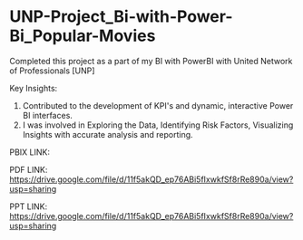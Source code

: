 # UNP-Project_Bi-with-Power-Bi_Popular-Movies

Completed this project as a part of my BI with PowerBI with United Network of Professionals [UNP]

Key Insights:

1. Contributed to the development of KPI's and dynamic, interactive Power BI interfaces.
2. I was involved in Exploring the Data, Identifying Risk Factors, Visualizing Insights with accurate analysis and reporting.

PBIX LINK: 

PDF LINK: https://drive.google.com/file/d/11f5akQD_ep76ABi5fIxwkfSf8rRe890a/view?usp=sharing

PPT LINK: https://drive.google.com/file/d/11f5akQD_ep76ABi5fIxwkfSf8rRe890a/view?usp=sharing

